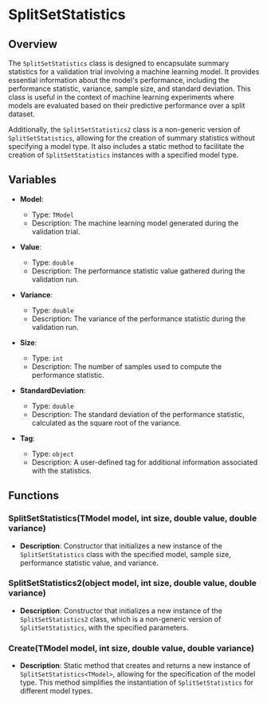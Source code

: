 # SplitSetStatistics

## Overview
The `SplitSetStatistics` class is designed to encapsulate summary statistics for a validation trial involving a machine learning model. It provides essential information about the model's performance, including the performance statistic, variance, sample size, and standard deviation. This class is useful in the context of machine learning experiments where models are evaluated based on their predictive performance over a split dataset.

Additionally, the `SplitSetStatistics2` class is a non-generic version of `SplitSetStatistics`, allowing for the creation of summary statistics without specifying a model type. It also includes a static method to facilitate the creation of `SplitSetStatistics` instances with a specified model type.

## Variables

- **Model**: 
  - Type: `TModel`
  - Description: The machine learning model generated during the validation trial.

- **Value**: 
  - Type: `double`
  - Description: The performance statistic value gathered during the validation run.

- **Variance**: 
  - Type: `double`
  - Description: The variance of the performance statistic during the validation run.

- **Size**: 
  - Type: `int`
  - Description: The number of samples used to compute the performance statistic.

- **StandardDeviation**: 
  - Type: `double`
  - Description: The standard deviation of the performance statistic, calculated as the square root of the variance.

- **Tag**: 
  - Type: `object`
  - Description: A user-defined tag for additional information associated with the statistics.

## Functions

### SplitSetStatistics(TModel model, int size, double value, double variance)
- **Description**: Constructor that initializes a new instance of the `SplitSetStatistics` class with the specified model, sample size, performance statistic value, and variance.

### SplitSetStatistics2(object model, int size, double value, double variance)
- **Description**: Constructor that initializes a new instance of the `SplitSetStatistics2` class, which is a non-generic version of `SplitSetStatistics`, with the specified parameters.

### Create<TModel>(TModel model, int size, double value, double variance)
- **Description**: Static method that creates and returns a new instance of `SplitSetStatistics<TModel>`, allowing for the specification of the model type. This method simplifies the instantiation of `SplitSetStatistics` for different model types.